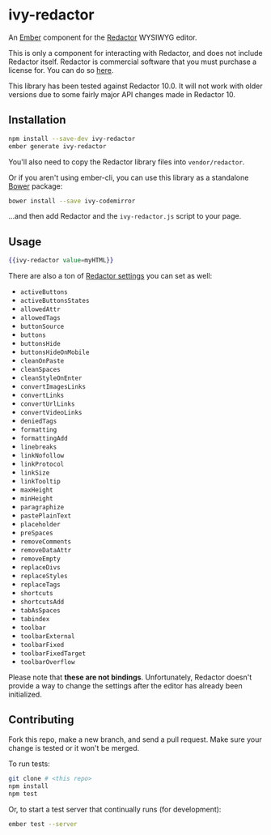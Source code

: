 # ivy-redactor

An [Ember](http://emberjs.com) component for the
[Redactor](http://imperavi.com/redactor/) WYSIWYG editor.

This is only a component for interacting with Redactor, and does not include
Redactor itself. Redactor is commercial software that you must purchase
a license for. You can do so [here](http://imperavi.com/redactor/download/).

This library has been tested against Redactor 10.0. It will not work with older
versions due to some fairly major API changes made in Redactor 10.

## Installation

```sh
npm install --save-dev ivy-redactor
ember generate ivy-redactor
```

You'll also need to copy the Redactor library files into `vendor/redactor`.

Or if you aren't using ember-cli, you can use this library as a standalone
[Bower](http://bower.io/) package:

```sh
bower install --save ivy-codemirror
```

...and then add Redactor and the `ivy-redactor.js` script to your page.

## Usage

```handlebars
{{ivy-redactor value=myHTML}}
```

There are also a ton of
[Redactor settings](http://imperavi.com/redactor/docs/settings/) you can set as
well:

  * `activeButtons`
  * `activeButtonsStates`
  * `allowedAttr`
  * `allowedTags`
  * `buttonSource`
  * `buttons`
  * `buttonsHide`
  * `buttonsHideOnMobile`
  * `cleanOnPaste`
  * `cleanSpaces`
  * `cleanStyleOnEnter`
  * `convertImagesLinks`
  * `convertLinks`
  * `convertUrlLinks`
  * `convertVideoLinks`
  * `deniedTags`
  * `formatting`
  * `formattingAdd`
  * `linebreaks`
  * `linkNofollow`
  * `linkProtocol`
  * `linkSize`
  * `linkTooltip`
  * `maxHeight`
  * `minHeight`
  * `paragraphize`
  * `pastePlainText`
  * `placeholder`
  * `preSpaces`
  * `removeComments`
  * `removeDataAttr`
  * `removeEmpty`
  * `replaceDivs`
  * `replaceStyles`
  * `replaceTags`
  * `shortcuts`
  * `shortcutsAdd`
  * `tabAsSpaces`
  * `tabindex`
  * `toolbar`
  * `toolbarExternal`
  * `toolbarFixed`
  * `toolbarFixedTarget`
  * `toolbarOverflow`

Please note that **these are not bindings**. Unfortunately, Redactor doesn't
provide a way to change the settings after the editor has already been
initialized.

## Contributing

Fork this repo, make a new branch, and send a pull request. Make sure your
change is tested or it won't be merged.

To run tests:

```sh
git clone # <this repo>
npm install
npm test
```

Or, to start a test server that continually runs (for development):

```sh
ember test --server
```
